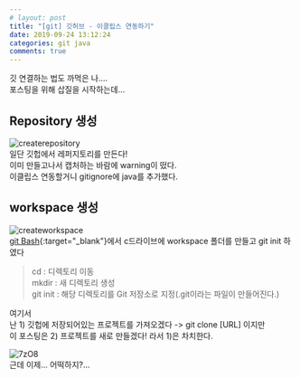 ```yaml
---
# layout: post
title: "[git] 깃허브 - 이클립스 연동하기"
date: 2019-09-24 13:12:24
categories: git java
comments: true
---
```

  
깃 연결하는 법도 까먹은 나....  
포스팅을 위해 삽질을 시작하는데...  
  
  
## Repository 생성  
![createrepository](https://user-images.githubusercontent.com/41671001/65481008-b56d9e00-dece-11e9-9803-20f232da27d3.JPG)  
일단 깃헙에서 레퍼지토리를 만든다!  
이미 만들고나서 캡처하는 바람에 warning이 떴다.  
이클립스 연동할거니 gitignore에 java를 추가했다.  
  
  
  
## workspace 생성  
![createworkspace](https://user-images.githubusercontent.com/41671001/65481074-f960a300-dece-11e9-8d13-ef72d0439a86.JPG)  
[git Bash](https://gitforwindows.org){:target="_blank"}에서 c드라이브에 workspace 폴더를 만들고 git init 하였다  
> cd : 디렉토리 이동  
> mkdir : 새 디렉토리 생성  
> git init : 해당 디렉토리를 Git 저장소로 지정(.git이라는 파일이 만들어진다.)  
  
여기서  
난 1) 깃헙에 저장되어있는 프로젝트를 가져오겠다 -> git clone [URL] 이지만  
이 포스팅은 2) 프로젝트를 새로 만들겠다! 라서 1)은 차치한다.  
  
  
![7zO8](https://user-images.githubusercontent.com/41671001/65481569-c4ede680-ded0-11e9-996e-857bfd024480.gif)  
근데 이제... 어떡하지?...  

